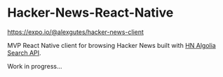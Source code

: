# Hacker-News-React-Native
https://expo.io/@alexgutes/hacker-news-client

MVP React Native client for browsing Hacker News built with [HN Algolia Search API](https://hn.algolia.com/api).

Work in progress...


